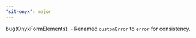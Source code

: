 ```yaml
---
"sit-onyx": major
---
```


bug(OnyxFormElements): - Renamed `customError` to `error` for consistency.
